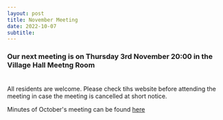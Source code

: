 ```yaml
---
layout: post
title: November Meeting 
date: 2022-10-07
subtitle: 
---
```


### Our next meeting is on Thursday 3rd November 20:00 in the Village Hall Meetng Room <br><br>

All residents are welcome.  Please check tihs website before attending the meeting in case the meeting is cancelled at short notice.

Minutes of October's meeting can be found [here](https://www.dropbox.com/s/n05oj5u0jz2g616/BVS%20Committee%20-%202022%20-%2004%20August.pdf?dl=0)


